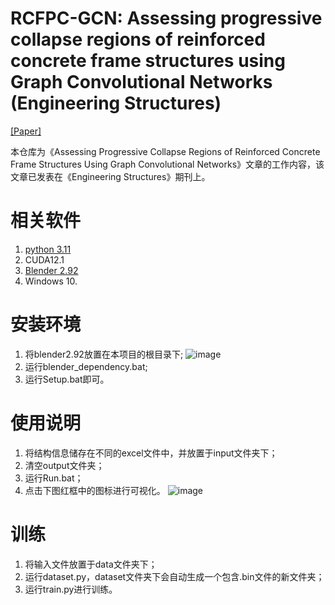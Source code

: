 # RCFPC-GCN: Assessing progressive collapse regions of reinforced concrete frame structures using Graph Convolutional Networks (Engineering Structures)
[[Paper]](https://doi.org/10.1016/j.engstruct.2024.119076)

本仓库为《Assessing Progressive Collapse Regions of Reinforced Concrete Frame Structures Using Graph Convolutional Networks》文章的工作内容，该文章已发表在《Engineering Structures》期刊上。
# 相关软件
1. [python 3.11](https://www.python.org/downloads/release/python-3118/)
2. CUDA12.1
3. [Blender 2.92](https://download.blender.org/release/Blender2.92/)
4. Windows 10.
# 安装环境
1. 将blender2.92放置在本项目的根目录下;
![image](https://github.com/user-attachments/assets/47a0a474-dd4d-4845-8fe2-c98460d2fe9f)
2. 运行blender_dependency.bat;
3. 运行Setup.bat即可。
# 使用说明
1. 将结构信息储存在不同的excel文件中，并放置于input文件夹下；
2. 清空output文件夹；
3. 运行Run.bat；
4. 点击下图红框中的图标进行可视化。
![image](https://github.com/user-attachments/assets/5c4e25e0-c072-4c36-9b3e-697345cb694e)
# 训练
1. 将输入文件放置于data文件夹下；
2. 运行dataset.py，dataset文件夹下会自动生成一个包含.bin文件的新文件夹；
3. 运行train.py进行训练。
